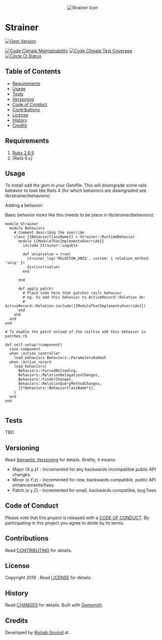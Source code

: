 <p align="center">
  <img src="strainer.png" alt="Strainer Icon"/>
</p>

# Strainer

[![Gem Version](https://badge.fury.io/rb/strainer.svg)](http://badge.fury.io/rb/strainer)
<!-- Replace <id> with Code Climate repository ID. Remove this comment afterwards. -->
[![Code Climate Maintainability](https://api.codeclimate.com/v1/badges/<id>/maintainability)](https://codeclimate.com/github//strainer/maintainability)
[![Code Climate Test Coverage](https://api.codeclimate.com/v1/badges/<id>/test_coverage)](https://codeclimate.com/github//strainer/test_coverage)
[![Circle CI Status](https://circleci.com/gh//strainer.svg?style=svg)](https://circleci.com/gh//strainer)

<!-- Tocer[start]: Auto-generated, don't remove. -->

## Table of Contents

  - [Requirements](#requirements)
  - [Usage](#usage)
  - [Tests](#tests)
  - [Versioning](#versioning)
  - [Code of Conduct](#code-of-conduct)
  - [Contributions](#contributions)
  - [License](#license)
  - [History](#history)
  - [Credits](#credits)

<!-- Tocer[finish]: Auto-generated, don't remove. -->

## Requirements

1. [Ruby 2.6.5](https://www.ruby-lang.org)
2. [Rails 6.x]


## Usage

To install add the gem in your Gemfile.
This will downgrade some rails behavior to look like Rails 4 (for which behaviors are downgraded see lib/strainer/behaviors)

Adding a behavior:

Basic behavior looks like this (needs to be place in lib/strainer/behaviors):

```
module Strainer
  module Behaviors
    # Comment describng the override
    class {{BehaviorClassName}} < Strainer::RuntimeBehavior
      module {{ModuleThatImplementsOverride}}
        include Strainer::Logable

        def uniq(value = true)
          strainer_log('RELATION_UNIQ', custom: { relation_method: 'uniq' })
          distinct(value)
        end

      end

      def apply_patch!
        # Place code here that patches rails behavior
        # eg. to add this behavior to ActiveRecord::Relation do:
        # ActiveRecord::Relation.include({{ModuleThatImplementsOverride}})
      end
    end
  end
end

# To enable the patch onload of the railtie add this behavior in patches.rb

def self.setup!(component)
  case component
  when :action_controller
    load_behaviors Behaviors::ParametersAsHash
  when :active_record
    load_behaviors(
      Behaviors::ForcedReloading,
      Behaviors::RelationDelegationChanges,
      Behaviors::FinderChanges,
      Behaviors::RelationQueryMethodChanges,
      {{*Behaviors::BehaviorClassName*}},
    )
  end
end


```

## Tests

TBD

## Versioning

Read [Semantic Versioning](https://semver.org) for details. Briefly, it means:

- Major (X.y.z) - Incremented for any backwards incompatible public API changes.
- Minor (x.Y.z) - Incremented for new, backwards compatible, public API enhancements/fixes.
- Patch (x.y.Z) - Incremented for small, backwards compatible, bug fixes.

## Code of Conduct

Please note that this project is released with a [CODE OF CONDUCT](CODE_OF_CONDUCT.md). By
participating in this project you agree to abide by its terms.

## Contributions

Read [CONTRIBUTING](CONTRIBUTING.md) for details.

## License

Copyright 2019 []().
Read [LICENSE](LICENSE.md) for details.

## History

Read [CHANGES](CHANGES.md) for details.
Built with [Gemsmith](https://github.com/bkuhlmann/gemsmith).

## Credits

Developed by [Rishab Govind]() at
[]().
